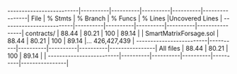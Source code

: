 
-------------------------|----------|----------|----------|----------|----------------|
File                     |  % Stmts | % Branch |  % Funcs |  % Lines |Uncovered Lines |
-------------------------|----------|----------|----------|----------|----------------|
 contracts/              |    88.44 |    80.21 |      100 |    89.14 |                |
  SmartMatrixForsage.sol |    88.44 |    80.21 |      100 |    89.14 |... 426,427,439 |
-------------------------|----------|----------|----------|----------|----------------|
All files                |    88.44 |    80.21 |      100 |    89.14 |                |
-------------------------|----------|----------|----------|----------|----------------|

